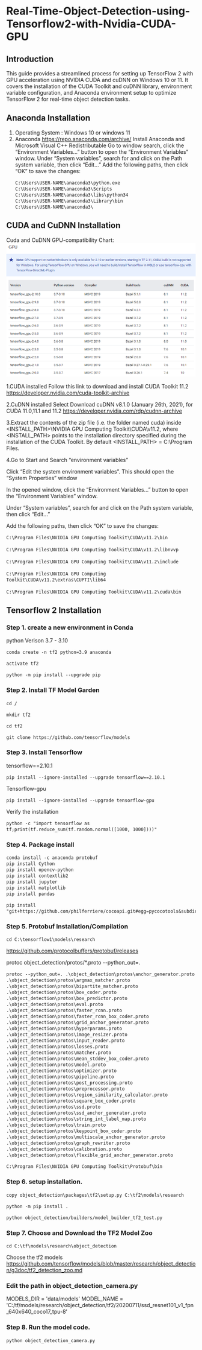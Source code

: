 # Real-Time-Object-Detection-using-Tensorflow2-with-Nvidia-CUDA-GPU
## Introduction
This guide provides a streamlined process for setting up TensorFlow 2 with GPU acceleration using NVIDIA CUDA and cuDNN on Windows 10 or 11. It covers the installation of the CUDA Toolkit and cuDNN library, environment variable configuration, and Anaconda environment setup to optimize TensorFlow 2 for real-time object detection tasks.

## Anaconda Installation 
1. Operating System : Windows 10 or windows 11
2. Anaconda https://repo.anaconda.com/archive/
   Install Anaconda and Microsoft Visual C++ Redistributable
Go to window search, click the “Environment Variables…” button to open the “Environment Variables” window.
Under “System variables”, search for and click on the Path system variable, then click “Edit…”
Add the following paths, then click “OK” to save the changes:
   ```
   C:\Users\USER-NAME\anaconda3\python.exe
   C:\Users\USER-NAME\anaconda3\Scripts
   C:\Users\USER-NAME\anaconda3\libs\python34
   C:\Users\USER-NAME\anaconda3\Library\bin
   C:\Users\USER-NAME\anaconda3\
   ```
## CUDA and CuDNN Installation
Cuda and CuDNN GPU-compatibility Chart:
![My Image](files/TF-GPU.png)

1.CUDA installed 
Follow this link to download and install CUDA Toolkit 11.2
https://developer.nvidia.com/cuda-toolkit-archive

2.CuDNN installed
Select Download cuDNN v8.1.0 (January 26th, 2021), for CUDA 11.0,11.1 and 11.2
https://developer.nvidia.com/rdp/cudnn-archive

3.Extract the contents of the zip file (i.e. the folder named cuda) inside <INSTALL_PATH>\NVIDIA GPU Computing Toolkit\CUDA\v11.2\, where <INSTALL_PATH> points to the installation directory specified during the installation of the CUDA Toolkit. By default <INSTALL_PATH> = C:\Program Files.

4.Go to Start and Search “environment variables”

Click “Edit the system environment variables”. This should open the “System Properties” window

In the opened window, click the “Environment Variables…” button to open the “Environment Variables” window.

Under “System variables”, search for and click on the Path system variable, then click “Edit…”

Add the following paths, then click “OK” to save the changes:
```
C:\Program Files\NVIDIA GPU Computing Toolkit\CUDA\v11.2\bin

C:\Program Files\NVIDIA GPU Computing Toolkit\CUDA\v11.2\libnvvp

C:\Program Files\NVIDIA GPU Computing Toolkit\CUDA\v11.2\include

C:\Program Files\NVIDIA GPU Computing Toolkit\CUDA\v11.2\extras\CUPTI\lib64

C:\Program Files\NVIDIA GPU Computing Toolkit\CUDA\v11.2\cuda\bin
```
## Tensorflow 2 Installation

### Step 1. create a new environment in Conda
python Verison 3.7 - 3.10
```
conda create -n tf2 python=3.9 anaconda
```
```
activate tf2
```
```
python -m pip install --upgrade pip
```
### Step 2. Install TF Model Garden

```
cd /
```
```
mkdir tf2
```
```
cd tf2
```
```
git clone https://github.com/tensorflow/models
```
### Step 3. Install Tensorflow

tensorflow==2.10.1

```
pip install --ignore-installed --upgrade tensorflow==2.10.1

```

Tensorflow-gpu
```
pip install --ignore-installed --upgrade tensorflow-gpu

```
Verify the installation
```
python -c "import tensorflow as tf;print(tf.reduce_sum(tf.random.normal([1000, 1000])))"
```
### Step 4. Package install
```
conda install -c anaconda protobuf
pip install Cython
pip install opencv-python
pip install contextlib2
pip install jupyter
pip install matplotlib
pip install pandas
```
```
pip install "git+https://github.com/philferriere/cocoapi.git#egg=pycocotools&subdirectory=PythonAPI"
```
### Step 5. Protobuf Installation/Compilation
```
cd C:\tensorflow1\models\research
```
https://github.com/protocolbuffers/protobuf/releases

protoc object_detection/protos/*.proto --python_out=.
```
protoc --python_out=. .\object_detection\protos\anchor_generator.proto .\object_detection\protos\argmax_matcher.proto .\object_detection\protos\bipartite_matcher.proto .\object_detection\protos\box_coder.proto .\object_detection\protos\box_predictor.proto .\object_detection\protos\eval.proto .\object_detection\protos\faster_rcnn.proto .\object_detection\protos\faster_rcnn_box_coder.proto .\object_detection\protos\grid_anchor_generator.proto .\object_detection\protos\hyperparams.proto .\object_detection\protos\image_resizer.proto .\object_detection\protos\input_reader.proto .\object_detection\protos\losses.proto .\object_detection\protos\matcher.proto .\object_detection\protos\mean_stddev_box_coder.proto .\object_detection\protos\model.proto .\object_detection\protos\optimizer.proto .\object_detection\protos\pipeline.proto .\object_detection\protos\post_processing.proto .\object_detection\protos\preprocessor.proto .\object_detection\protos\region_similarity_calculator.proto .\object_detection\protos\square_box_coder.proto .\object_detection\protos\ssd.proto .\object_detection\protos\ssd_anchor_generator.proto .\object_detection\protos\string_int_label_map.proto .\object_detection\protos\train.proto .\object_detection\protos\keypoint_box_coder.proto .\object_detection\protos\multiscale_anchor_generator.proto .\object_detection\protos\graph_rewriter.proto .\object_detection\protos\calibration.proto .\object_detection\protos\flexible_grid_anchor_generator.proto
```
```
C:\Program Files\NVIDIA GPU Computing Toolkit\Protobuf\bin
```



### Step 6. setup installation.

```
copy object_detection\packages\tf2\setup.py C:\tf2\models\research

```

```
python -m pip install . 
```

```
python object_detection/builders/model_builder_tf2_test.py
```


### Step 7. Choose and Download the TF2 Model Zoo 
```
cd C:\tf\models\research\object_detection
```
Choose the tf2 models
https://github.com/tensorflow/models/blob/master/research/object_detection/g3doc/tf2_detection_zoo.md

### Edit the path in object_detection_camera.py

MODELS_DIR = 'data/models'
MODEL_NAME = 'C:/tf/models/research/object_detection/tf2/20200711/ssd_resnet101_v1_fpn_640x640_coco17_tpu-8'

### Step 8. Run the model code.
```
python object_detection_camera.py
```
